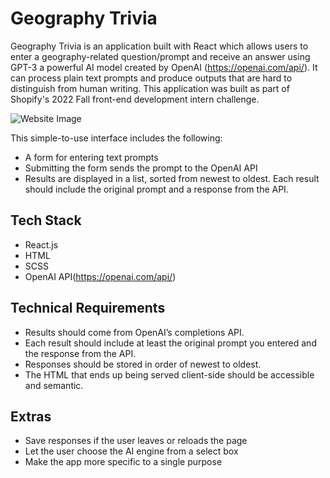 # Geography Trivia

Geography Trivia is an application built with React which allows users to enter a geography-related question/prompt and receive an answer using GPT-3 a powerful AI model created by OpenAI (https://openai.com/api/). It can process plain text prompts and produce outputs that are hard to distinguish from human writing. This application was built as part of Shopify's 2022 Fall front-end development intern challenge.

![Website Image](https://github.com/rosemaryku/shopify-challenge-fall-2022/blob/main/public/app_screenshot.png)

This simple-to-use interface includes the following:

- A form for entering text prompts
- Submitting the form sends the prompt to the OpenAI API
- Results are displayed in a list, sorted from newest to oldest. Each result should include the original prompt and a response from the API.

## Tech Stack

- React.js
- HTML
- SCSS
- OpenAI API(https://openai.com/api/)

## Technical Requirements

- Results should come from OpenAI’s completions API.
- Each result should include at least the original prompt you entered and the response from the API.
- Responses should be stored in order of newest to oldest.
- The HTML that ends up being served client-side should be accessible and semantic.

## Extras

- Save responses if the user leaves or reloads the page
- Let the user choose the AI engine from a select box
- Make the app more specific to a single purpose
